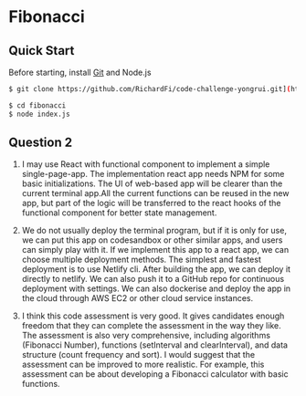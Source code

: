 # Fibonacci

## Quick Start
Before starting, install [Git](https://git-scm.com/downloads) and Node.js
```sh
$ git clone https://github.com/RichardFi/code-challenge-yongrui.git](https://github.com/RichardFi/fibonacci.git
```

```sh
$ cd fibonacci
$ node index.js
```

## Question 2
1. I may use React with functional component to implement a simple single-page-app. The implementation react app needs NPM for some basic initializations. The UI of web-based app will be clearer than the current terminal app.All the current functions can be reused in the new app, but part of the logic will be transferred to the react hooks of the functional component for better state management.

2. We do not usually deploy the terminal program, but if it is only for use, we can put this app on codesandbox or other similar apps, and users can simply play with it. If we implement this app to a react app, we can choose multiple deployment methods. The simplest and fastest deployment is to use Netlify cli. After building the app, we can deploy it directly to netlify. We can also push it to a GitHub repo for continuous deployment with settings. We can also dockerise and deploy the app in the cloud through AWS EC2 or other cloud service instances.

3. I think this code assessment is very good. It gives candidates enough freedom that they can complete the assessment in the way they like. The assessment is also very comprehensive, including algorithms (Fibonacci Number), functions (setInterval and clearInterval), and data structure (count frequency and sort). I would suggest that the assessment can be improved to more realistic. For example, this assessment can be about developing a Fibonacci calculator with basic functions.
